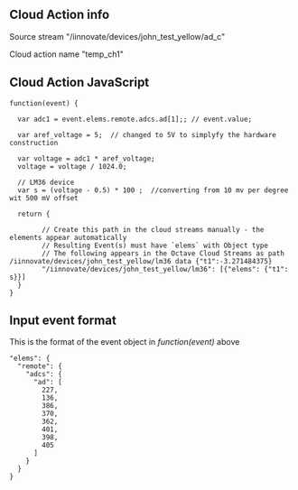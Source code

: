 

## Cloud Action info
Source stream  "/iinnovate/devices/john_test_yellow/ad_c"  

Cloud action name  "temp_ch1"  

## Cloud Action JavaScript
```
function(event) {

  var adc1 = event.elems.remote.adcs.ad[1];; // event.value;

  var aref_voltage = 5;  // changed to 5V to simplyfy the hardware construction

  var voltage = adc1 * aref_voltage;
  voltage = voltage / 1024.0;

  // LM36 device 
  var s = (voltage - 0.5) * 100 ;  //converting from 10 mv per degree wit 500 mV offset

  return {

        // Create this path in the cloud streams manually - the elements appear automatically
        // Resulting Event(s) must have `elems` with Object type
        // The following appears in the Octave Cloud Streams as path /iinnovate/devices/john_test_yellow/lm36 data {"t1":-3.271484375}
        "/iinnovate/devices/john_test_yellow/lm36": [{"elems": {"t1": s}}] 
  }
}
```

## Input event format

This is the format of the event object in *function(event)* above
  
```
"elems": {
  "remote": {
    "adcs": {
      "ad": [
        227,
        136,
        386,
        370,
        362,
        401,
        398,
        405
      ]
    }
  }
}
```